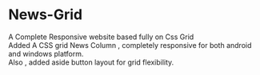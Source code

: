 # News-Grid
A Complete Responsive website based fully on Css Grid <br>
Added A CSS grid News Column , completely responsive for both android and windows platform.<br>
Also , added aside button layout for grid flexibility.
